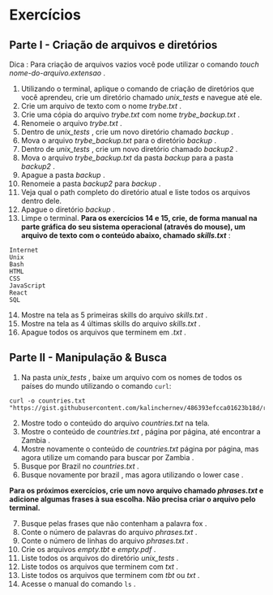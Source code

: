 # Exercícios

## Parte I - Criação de arquivos e diretórios
Dica : Para criação de arquivos vazios você pode utilizar o comando _touch nome-do-arquivo.extensao_ .
1. Utilizando o terminal, aplique o comando de criação de diretórios que você aprendeu, crie um diretório chamado _unix_tests_ e navegue até ele.
1. Crie um arquivo de texto com o nome _trybe.txt_ .
1. Crie uma cópia do arquivo _trybe.txt_ com nome _trybe_backup.txt_ .
1. Renomeie o arquivo _trybe.txt_ .
1. Dentro de _unix_tests_ , crie um novo diretório chamado _backup_ .
1. Mova o arquivo _trybe_backup.txt_ para o diretório _backup_ .
1. Dentro de _unix_tests_ , crie um novo diretório chamado _backup2_ .
1. Mova o arquivo _trybe_backup.txt_ da pasta _backup_ para a pasta _backup2_ .
1. Apague a pasta _backup_ .
1. Renomeie a pasta _backup2_ para _backup_ .
1. Veja qual o path completo do diretório atual e liste todos os arquivos dentro dele.
1. Apague o diretório _backup_ .
1. Limpe o terminal.
**Para os exercícios 14 e 15, crie, de forma manual na parte gráfica do seu sistema operacional (através do mouse), um arquivo de texto com o conteúdo abaixo, chamado _skills.txt_** :
```
Internet
Unix
Bash
HTML
CSS
JavaScript
React
SQL
```
14. Mostre na tela as 5 primeiras skills do arquivo _skills.txt_ .
1. Mostre na tela as 4 últimas skills do arquivo _skills.txt_ .
1. Apague todos os arquivos que terminem em _.txt_ .

## Parte II - Manipulação & Busca
1. Na pasta _unix_tests_ , baixe um arquivo com os nomes de todos os países do mundo utilizando o comando `curl`:

```
curl -o countries.txt "https://gist.githubusercontent.com/kalinchernev/486393efcca01623b18d/raw/daa24c9fea66afb7d68f8d69f0c4b8eeb9406e83/countries"
```

2. Mostre todo o conteúdo do arquivo _countries.txt_ na tela.
1. Mostre o conteúdo de _countries.txt_ , página por página, até encontrar a Zambia .
1. Mostre novamente o conteúdo de _countries.txt_ página por página, mas agora utilize um comando para buscar por Zambia .
1. Busque por Brazil no _countries.txt_ .
1. Busque novamente por brazil , mas agora utilizando o lower case .

**Para os próximos exercícios, crie um novo arquivo chamado _phrases.txt_ e adicione algumas frases à sua escolha. Não precisa criar o arquivo pelo terminal.**

7. Busque pelas frases que não contenham a palavra fox .
1. Conte o número de palavras do arquivo _phrases.txt_ .
1. Conte o número de linhas do arquivo _phrases.txt_ .
1. Crie os arquivos _empty.tbt_ e _empty.pdf_ .
1. Liste todos os arquivos do diretório _unix_tests_ .
1. Liste todos os arquivos que terminem com _txt_ .
1. Liste todos os arquivos que terminem com _tbt_ ou _txt_ .
1. Acesse o manual do comando `ls` .
